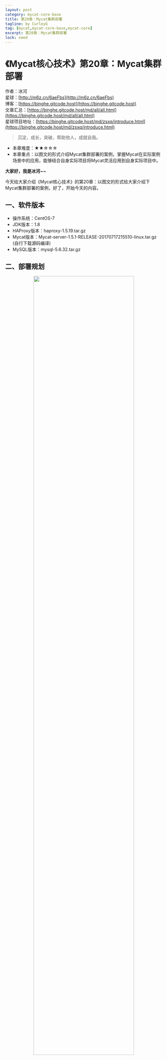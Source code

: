 ```yaml
---
layout: post
category: mycat-core-base
title: 第20章：Mycat集群部署
tagline: by CurleyG
tag: [mycat,mycat-core-base,mycat-core]
excerpt: 第20章：Mycat集群部署
lock: need
---
```


# 《Mycat核心技术》第20章：Mycat集群部署

作者：冰河
<br/>星球：[http://m6z.cn/6aeFbs](http://m6z.cn/6aeFbs)
<br/>博客：[https://binghe.gitcode.host](https://binghe.gitcode.host)
<br/>文章汇总：[https://binghe.gitcode.host/md/all/all.html](https://binghe.gitcode.host/md/all/all.html)
<br/>星球项目地址：[https://binghe.gitcode.host/md/zsxq/introduce.html](https://binghe.gitcode.host/md/zsxq/introduce.html)

> 沉淀，成长，突破，帮助他人，成就自我。

* 本章难度：★★☆☆☆
* 本章重点：以图文的形式介绍Mycat集群部署的案例，掌握Mycat在实际案例场景中的应用，能够结合自身实际项目将Mycat灵活应用到自身实际项目中。

**大家好，我是冰河~~**

今天给大家介绍《Mycat核心技术》的第20章：以图文的形式给大家介绍下Mycat集群部署的案例，好了，开始今天的内容。

##  一、软件版本

* 操作系统：CentOS-7
* JDK版本：1.8
* HAProxy版本：haproxy-1.5.19.tar.gz
* Mycat版本：Mycat-server-1.5.1-RELEASE-20170717215510-linux.tar.gz (自行下载源码编译)
* MySQL版本：mysql-5.6.32.tar.gz

## 二、部署规划

<div align="center">
    <img src="https://binghe.gitcode.host/assets/images/core/mycat/2023-08-30-001.png?raw=true" width="80%">
    <br/>
</div>


## 三、Mycat集群部署架构图

<div align="center">
    <img src="https://binghe.gitcode.host/assets/images/core/mycat/2023-08-30-002.png?raw=true" width="80%">
    <br/>
</div>

图解说明：

HAProxy负责将请求分发到Mycat上，起到负载均衡的作用，同时HAProxy也能检测到Mycat是否存活，HAProxy只会将请求转发到存活的Mycat上。如果一台Mycat服务器宕机，HAPorxy转发请求时不会转发到宕机的Mycat上，所以Mycat依然可用。

## 四、Mycat节点2的部署

Mycat主机2（liuyazhuang134，192.168.209.134）请参考《[Mycat之——Mycat在MySQL主从复制基础上实现读写分离](http://blog.csdn.net/l1028386804/article/details/75269196)》
 注意：liuyazhuang133（192.168.209.133）和 liuyazhuang134（192.168.209.134） 中都要加上（或更新）主机名映射配置。

```bash
# vi /etc/hosts
192.168.209.131 liuyazhuang131
192.168.209.132 liuyazhuang132
192.168.209.133 liuyazhuang133
192.168.209.134 liuyazhuang134
192.168.209.135 liuyazhuang135
```

## 五、配置Mycat状态检查服务（在Mycat节点主机上配置）

Mycat服务主机（liuyazhuang133、liuyazhuang134）上需要增加Mycat服务的状态检测脚本，并开放相应的检测端口，以提供给HAProxy对Mycat的服务状态进行检测判断。可以使用xinetd来实现，通过xinetd，HAProxy可以用httpchk来检测Mycat的存活状态。（xinetd即extended internet daemon，xinetd是新一代的网络守护进程服务程序，又叫超级Internet服务器。经常用来管理多种轻量级Internet服务。xinetd提供类似于inetd+tcp_wrapper的功能，但是更加强大和安全。xinetd为linux系统的基础服务）

1.安装xinetd

如果xinetd还没有安装，可使用如下命令安装：

```bash
# yum install xinetd
```

2.添加 includedir /etc/xinetd.d

检查/etc/xinetd.conf的末尾是否有 includedir /etc/xinetd.d ，没有就加上

```bash
# vi /etc/xinetd.conf
```

<div align="center">
    <img src="https://binghe.gitcode.host/assets/images/core/mycat/2023-08-30-003.png?raw=true" width="80%">
    <br/>
</div>

3.创建/etc/xinetd.d 目录

检查 /etc/xinetd.d 目录是否存在，不存在则创建

```bash
# mkdir /etc/xinetd.d/
```

4.增加Mycat存活状态检测服务配置

```bash
# touch /etc/xinetd.d/mycat_status
# vi /etc/xinetd.d/mycat_status
```

增加以下内容：

```bash
service mycat_status
{
flags = REUSE
## 使用该标记的socket_type为stream，需要设置wait为no
socket_type = stream ## 封包处理方式，Stream为TCP数据包
port = 48700 ## 服务监听端口
wait = no ## 表示不需等待，即服务将以多线程的方式运行
user = root ## 执行此服务进程的用户
server =/usr/local/bin/Mycat_status ## 需要启动的服务脚本
log_on_failure += USERID ## 登录失败记录的内容
disable = no ## 要启动服务，将此参数设置为no
}
```

5.添加 /usr/local/bin/Mycat_status 服务脚本

```bash
# touch /usr/local/bin/mycat_status
# vi /usr/local/bin/mycat_status
```

增加以下内容：

```bash
#!/bin/bash
#/usr/local/bin/mycat_status.sh
# This script checks if a Mycat server is healthy running on localhost.
# It will return:
# "HTTP/1.x 200 OK\r" (if Mycat is running smoothly)
# "HTTP/1.x 503 Internal Server Error\r" (else)
Mycat=`/usr/local/Mycat/bin/Mycat status | grep 'not running' | wc -l`
if [ "$Mycat" = "0" ]; then
/bin/echo -e "HTTP/1.1 200 OK\r\n"
else
/bin/echo -e "HTTP/1.1 503 Service Unavailable\r\n"
fi
```

6.给新增脚本赋予可执行权限

```bash
# chmod a+x /usr/local/bin/mycat_status
```

7.在 /etc/services 中加入 mycat_status 服务

```bash
# vi /etc/services
```

在末尾加入：

```bash
mycat_status 48700/tcp # mycat_status
```

<div align="center">
    <img src="https://binghe.gitcode.host/assets/images/core/mycat/2023-08-30-004.png?raw=true" width="80%">
    <br/>
</div>

 保存后，重启xinetd服务

```bash
# service xinetd restart
```

8.验证mycat_status服务是否成功启动

```bash
# netstat -antup|grep 48700
```

<div align="center">
    <img src="https://binghe.gitcode.host/assets/images/core/mycat/2023-08-30-005.png?raw=true" width="80%">
    <br/>
</div>

能看到上图这样的信息，说明服务配置成功。

9.Mycat服务主机的防火墙上打开 48700端口

```bash
# vi /etc/sysconfig/iptables
```

增加：

```bash
-A INPUT -m state --state NEW -m tcp -p tcp --dport 48700 -j ACCEPT
```

保存后重启防火墙

```bash
# service iptables restart
```

脚本测试：

```bash
# /usr/local/bin/mycat_status
```

## 六、HAProxy介绍

HAProxy官网：http://www.haproxy.org/

HAProxy各版本的官方文档：[HAProxy Documentation Converter](http://cbonte.github.io/haproxy-dconv/index.html)

HAProxy 是一款提供高可用性、负载均衡以及基于TCP（第四层）和HTTP（第七层）应用的代理软件，支持虚拟主机，它是免费、快速并且可靠的一种解决方案。

HAProxy目前主要有三个版本：1.4、1.5、1.6、1.7，CentOS6.6自带的RPM包为1.5的。

HAProxy1.5版开始，支持SSL、DDoS防护等功能，可看官网说明：

version 1.5 : the most featureful version, supports SSL, IPv6, keep-alive, DDoS protection, etc...

Mycat官方推荐使用HAProxy做MyCat的高可用负载均衡代理。

## 七、HAProxy的安装（192.168.209.135）

1、下载（或上传） haproxy-1.5.19.tar.gz 到 /usr/local/src，解压安装

```bash
[root@liuyazhuang135 src]# cd /usr/local/src/
#wget http://www.haproxy.org/download/1.5/src/haproxy-1.5.19.tar.gz
[root@liuyazhuang135 src]# tar -zxvf haproxy-1.5.19.tar.gz
[root@liuyazhuang135 src]# cd haproxy-1.5.19
```

2、如需了解安装注意点，可查看HAProxy的软件说明

```bash
[root@liuyazhuang135 haproxy-1.5.19]# less README
```

3、安装编译所需的依赖包

```bash
# yum install gcc gcc-c++ pcre pcre-devel zlib zlib-devel openssl openssl-devel
```

4、编译

```bash
# make TARGET=linux2628 ARCH=x86_64 USE_PCRE=1 USE_OPENSSL=1 USE_ZLIB=1 PREFIX=/usr/local/haproxy
## TARGET是指定内核版本，高于2.6.28的建议设置为linux2628，Linux操作系统内核版本查看命令# uname -r， ARCH指定系统架构，openssl pcre zlib 这三个包需要安装不然不支持
```

5、创建安装目录 /usr/local/haproxy

```bash
# mkdir /usr/local/haproxy
```

6、执行安装

```bash
[root@liuyazhuang135 haproxy-1.5.19]# make install PREFIX=/usr/local/haproxy
install -d "/usr/local/haproxy/sbin"
install haproxy "/usr/local/haproxy/sbin"
install -d "/usr/local/haproxy/share/man"/man1
install -m 644 doc/haproxy.1 "/usr/local/haproxy/share/man"/man1
install -d "/usr/local/haproxy/doc/haproxy"
for x in configuration architecture haproxy-en haproxy-fr; do \
install -m 644 doc/$x.txt "/usr/local/haproxy/doc/haproxy" ; \
done
```

7、创建配置文件目录

```bash
# mkdir -p /usr/local/haproxy/conf
# mkdir -p /etc/haproxy/
```

8、从配置文件模版复制配置文件，并添加配置文件软连接

```bash
# cp /usr/local/src/haproxy-1.5.19/examples/haproxy.cfg /usr/local/haproxy/conf/
# ln -s /usr/local/haproxy/conf/haproxy.cfg /etc/haproxy/haproxy.cfg
```

9、拷贝错误页面，并添加目录软连接（HTTP模式选配）

```bash
# cp -r /usr/local/src/haproxy-1.5.19/examples/errorfiles /usr/local/haproxy/
# ln -s /usr/local/haproxy/errorfiles /etc/haproxy/errorfiles
```

10、拷贝开机启动文件，并赋予可执行权限

```bash
# cp /usr/local/src/haproxy-1.5.19/examples/haproxy.init /etc/rc.d/init.d/haproxy
# chmod +x /etc/rc.d/init.d/haproxy
```

11、添加haproxy命令脚本软连接

```bash
# ln -s /usr/local/haproxy/sbin/haproxy /usr/sbin
```

12、设置HAProxy开机启动

```bash
# chkconfig --add haproxy
# chkconfig haproxy on
```

## 八、HAProxy配置Mycat负载均衡集群

HAProxy支持TCP（第四层）和HTTP（第七层）应用的代理，本节课程我们使用HAProxy来做MyCat的负载均衡代理使用的是TCP模式。在4层模式下HAProxy仅在客户端和服务器之间转发双向流量。HAProxy配置简单，拥有非常不错的服务器健康检查功能，当其代理的后端服务器出现故障，HAProxy会自动将该服务器摘除，故障恢复后会自动将该服务器加入进来｡

1、修改haproxy.cfg 配置文件

具体参数说明可参考官方配置文档 /usr/local/haproxy/doc/haproxy/configuration.txt

或GitHub连接：[HAProxy version 1.5.18 - Configuration Manual](http://cbonte.github.io/haproxy-dconv/configuration-1.5.html)

```bash
# vi /usr/local/haproxy/conf/haproxy.cfg
```

```bash
## global配置中的参数为进程级别的参数，通常与其运行的操作系统有关

global

log 127.0.0.1 local0 info ## 定义全局的syslog服务器，最多可以定义2个

### local0是日志设备，对应于/etc/rsyslog.conf中的配置，默认回收info的日志级别

#log 127.0.0.1 local1 info

chroot /usr/share/haproxy ## 修改HAProxy的工作目录至指定的目录并在放弃权限之前执行

### chroot() 操作，可以提升 haproxy 的安全级别

group haproxy ## 同gid，不过这里为指定的用户组名

user haproxy ## 同uid，但这里使用的为用户名

daemon ## 设置haproxy后台守护进程形式运行

nbproc 1 ## 指定启动的haproxy进程个数，

### 只能用于守护进程模式的haproxy；默认为止启动1个进程，

### 一般只在单进程仅能打开少数文件描述符的场中中才使用多进程模式

maxconn 4096 ## 设定每个haproxy进程所接受的最大并发连接数，

### 其等同于命令行选项"-n"，"ulimit-n"自动计算的结果正式参照从参数设定的

# pidfile /var/run/haproxy.pid ## 进程文件（默认路径 /var/run/haproxy.pid）

node liuyazhuang135 ## 定义当前节点的名称，用于HA场景中多haproxy进程共享同一个IP地址时

description liuyazhuang135 ## 当前实例的描述信息

## defaults：用于为所有其他配置段提供默认参数，这默认配置参数可由下一个"defaults"所重新设定

defaults

log global ## 继承global中log的定义

mode http ## mode:所处理的模式 (tcp:四层 , http:七层 , health:状态检查,只会返回OK)

### tcp: 实例运行于纯tcp模式，在客户端和服务器端之间将建立一个全双工的连接，

#### 且不会对7层报文做任何类型的检查，此为默认模式

### http:实例运行于http模式，客户端请求在转发至后端服务器之前将被深度分析，

#### 所有不与RFC模式兼容的请求都会被拒绝

### health：实例运行于health模式，其对入站请求仅响应“OK”信息并关闭连接，

#### 且不会记录任何日志信息 ，此模式将用于相应外部组件的监控状态检测请求

option httplog

retries 3

option redispatch ## serverId对应的服务器挂掉后,强制定向到其他健康的服务器

maxconn 2000 ## 前端的最大并发连接数（默认为2000）

### 其不能用于backend区段，对于大型站点来说，可以尽可能提高此值以便让haproxy管理连接队列，

### 从而避免无法应答用户请求。当然，此最大值不能超过“global”段中的定义。

### 此外，需要留心的是，haproxy会为每个连接维持两个缓冲，每个缓存的大小为8KB，

### 再加上其他的数据，每个连接将大约占用17KB的RAM空间，这意味着经过适当优化后 ，

### 有着1GB的可用RAM空间时将维护40000-50000并发连接。

### 如果指定了一个过大值，极端场景中，其最终所占据的空间可能会超过当前主机的可用内存，

### 这可能会带来意想不到的结果，因此，将其设定一个可接受值放为明智绝对，其默认为2000

timeout connect 5000ms ## 连接超时(默认是毫秒,单位可以设置us,ms,s,m,h,d)

timeout client 50000ms ## 客户端超时

timeout server 50000ms ## 服务器超时

## HAProxy的状态信息统计页面

listen admin_stats

bind :48800 ## 绑定端口

stats uri /admin-status ##统计页面

stats auth admin:admin ## 设置统计页面认证的用户和密码，如果要设置多个，另起一行写入即可

mode http

option httplog ## 启用日志记录HTTP请求

## listen: 用于定义通过关联“前端”和“后端”一个完整的代理，通常只对TCP流量有用

listen mycat_servers

bind :3307 ## 绑定端口

mode tcp

option tcplog ## 记录TCP请求日志

option tcpka ## 是否允许向server和client发送keepalive

option httpchk OPTIONS * HTTP/1.1\r\nHost:\ www ## 后端服务状态检测

### 向后端服务器的48700端口（端口值在后端服务器上通过xinetd配置）发送 OPTIONS 请求

### (原理请参考HTTP协议) ，HAProxy会根据返回内容来判断后端服务是否可用.

### 2xx 和 3xx 的响应码表示健康状态，其他响应码或无响应表示服务器故障。

balance roundrobin ## 定义负载均衡算法，可用于"defaults"、"listen"和"backend"中,默认为轮询方式

server mycat_01 192.168.209.133:8066 check port 48700 inter 2000ms rise 2 fall 3 weight 10

server mycat_02 192.168.209.134:8066 check port 48700 inter 2000ms rise 2 fall 3 weight 10

## 格式：server <name> <address>[:[port]] [param*]

### serser 在后端声明一个server，只能用于listen和backend区段。

### <name>为此服务器指定的内部名称，其将会出现在日志及警告信息中

### <address>此服务器的IPv4地址，也支持使用可解析的主机名，但要在启动时需要解析主机名至响应的IPV4地址

### [:[port]]指定将客户端连接请求发往此服务器时的目标端口，此为可选项

### [param*]为此server设定的一系列参数，均为可选项，参数比较多，下面仅说明几个常用的参数：

#### weight:权重，默认为1，最大值为256，0表示不参与负载均衡

#### backup:设定为备用服务器，仅在负载均衡场景中的其他server均不可以启用此server

#### check:启动对此server执行监控状态检查，其可以借助于额外的其他参数完成更精细的设定

#### inter:设定监控状态检查的时间间隔，单位为毫秒，默认为2000，

##### 也可以使用fastinter和downinter来根据服务器端专题优化此事件延迟

#### rise:设置server从离线状态转换至正常状态需要检查的次数（不设置的情况下，默认值为2）

#### fall:设置server从正常状态转换至离线状态需要检查的次数（不设置的情况下，默认值为3）

#### cookie:为指定server设定cookie值，此处指定的值将会在请求入站时被检查，

##### 第一次为此值挑选的server将会被后续的请求所选中，其目的在于实现持久连接的功能

#### maxconn:指定此服务器接受的最大并发连接数，如果发往此服务器的连接数目高于此处指定的值，

#####其将被放置于请求队列，以等待其他连接被释放
```

注意：多节点部署时node 、 description的值要做相应调整。

2、根据以上HAProxy配置文件要求做以下配置

(1)添加haproxy用户组和用户

```bash
# groupadd haproxy
# useradd -g haproxy haproxy
```

(2)创建chroot运行的路径

```bash
# mkdir /usr/share/haproxy
```

(3)防火墙中打开3306端口和48800端口

```bash
# vi /etc/sysconfig/iptables
-A INPUT -m state --state NEW -m tcp -p tcp --dport 3306 -j ACCEPT
-A INPUT -m state --state NEW -m tcp -p tcp --dport 48800 -j ACCEPT
```

重启防火墙

```bash
# service iptables restart
```

3、开启rsyslog的haproxy日志记录功能

默认情况下 haproxy是不记录日志的，如果需要记录日志，还需要配置系统的syslog，在linux系统中是rsyslog服务。syslog服务器可以用作一个网络中的日志监控中心，rsyslog是一个开源工具，被广泛用于Linux系统以通过TCP/UDP协议转发或接收日志消息。安装配置rsyslog服务：

```bash
# yum install rsyslog ## 没安装的情况下执行安装
# vi /etc/rsyslog.conf
```

把 $ModLoad imudp 和 $UDPServerRun 514前面的 # 去掉
$ModLoad imudp ## 是模块名，支持UDP协议
$UDPServerRun 514

`##允许514端口接收使用UDP和TCP协议转发过来的日志`

`##而rsyslog在默认情况下，正是在514端口监听UDP`

 确认 #### GLOBAL DIRECTIVES #### 段中是否有 $IncludeConfig /etc/rsyslog.d/*.conf没有则增加上此配置，增加后的效果。

<div align="center">
    <img src="https://binghe.gitcode.host/assets/images/core/mycat/2023-08-30-006.png?raw=true" width="80%">
    <br/>
</div>

```bash
# cd /etc/rsyslog.d/ ## rsyslog服务会来此目录加载配置
# touch haproxy.conf ## 创建haproxy的日志配置文件
# vi /etc/rsyslog.d/haproxy.conf
```

增加以下内容：

```bash
local0.* /var/log/haproxy.log

&~
```

\##如果不加上面的的"&~"配置则除了在/var/log/haproxy.log中写入日志外，也会写入/var/log/message文件中
 配置保存后重启rsyslog服务

```bash
# service rsyslog restart
Shutting down system logger: [ OK ]
Starting system logger: [ OK ]
```

（等到HAProxy服务启动后，就能在/var/log/haproxy.log中看到日志了）

4、配置系统内核的IP包转发功能

```bash
# vi /etc/sysctl.conf
net.ipv4.ip_forward = 1
```

使配置生效

```bash
# sysctl -p
```

5、启动HAProxy

```bash
# service haproxy start
# ps -ef | grep haproxy
haproxy 23921 1 0 23:27 ? 00:00:00 /usr/sbin/haproxy -D -f /etc/haproxy/haproxy.cfg -p /var/run/haproxy.pid
root 23924 23179 0 23:27 pts/1 00:00:00 grep haproxy
```

6、使用MySQL客户端通过HAProxy连接Mycat

```bash
mysql -ulyz -plyz.123 -h192.168.209.135 -P3307
mysql> show databases;
mysql> lyz_schema1;
mysql> show tables;
mysql> select * from lyz_user;
```

<div align="center">
    <img src="https://binghe.gitcode.host/assets/images/core/mycat/2023-08-30-007.png?raw=true" width="80%">
    <br/>
</div>

 写数据测试

```bash
insert into lyz_user (userName, pwd) values ('lyz6'666666');
```

<div align="center">
    <img src="https://binghe.gitcode.host/assets/images/core/mycat/2023-08-30-008.png?raw=true" width="80%">
    <br/>
</div>

 查询后的结果如下：

<div align="center">
    <img src="https://binghe.gitcode.host/assets/images/core/mycat/2023-08-30-009.png?raw=true" width="80%">
    <br/>
</div>

7、登录HAProxy的状态信息统计页面

http://192.168.209.135:48800/admin-status

用户名和密码都是admin，对应的haproxy.cfg配置片段

```bash
## HAProxy的状态信息统计页面
listen admin_stats
bind :48800 ## 绑定端口
stats uri /admin-status ##统计页面
stats auth admin:admin ## 设置统计页面认证的用户和密码，如果要设置多个，另起一行写入即可
mode http
option httplog ## 启用日志记录HTTP请求
```

统计页面如下图所示：

<div align="center">
    <img src="https://binghe.gitcode.host/assets/images/core/mycat/2023-08-30-010.png?raw=true" width="80%">
    <br/>
</div>

至此，整个配置过程结束。

**好了，今天就到这儿吧，我是冰河，我们下期见~~**

## 星球服务

加入星球，你将获得：

1.项目学习：微服务入门必备的SpringCloud  Alibaba实战项目、手写RPC项目—所有大厂都需要的项目【含上百个经典面试题】、深度解析Spring6核心技术—只要学习Java就必须深度掌握的框架【含数十个经典思考题】、Seckill秒杀系统项目—进大厂必备高并发、高性能和高可用技能。

2.框架源码：手写RPC项目—所有大厂都需要的项目【含上百个经典面试题】、深度解析Spring6核心技术—只要学习Java就必须深度掌握的框架【含数十个经典思考题】。

3.硬核技术：深入理解高并发系列（全册）、深入理解JVM系列（全册）、深入浅出Java设计模式（全册）、MySQL核心知识（全册）。

4.技术小册：深入理解高并发编程（第1版）、深入理解高并发编程（第2版）、从零开始手写RPC框架、SpringCloud  Alibaba实战、冰河的渗透实战笔记、MySQL核心知识手册、Spring IOC核心技术、Nginx核心技术、面经手册等。

5.技术与就业指导：提供相关就业辅导和未来发展指引，冰河从初级程序员不断沉淀，成长，突破，一路成长为互联网资深技术专家，相信我的经历和经验对你有所帮助。

冰河的知识星球是一个简单、干净、纯粹交流技术的星球，不吹水，目前加入享5折优惠，价值远超门票。加入星球的用户，记得添加冰河微信：hacker_binghe，冰河拉你进星球专属VIP交流群。

## 星球重磅福利

跟冰河一起从根本上提升自己的技术能力，架构思维和设计思路，以及突破自身职场瓶颈，冰河特推出重大优惠活动，扫码领券进行星球，**直接立减149元，相当于5折，** 这已经是星球最大优惠力度！

<div align="center">
    <img src="https://binghe.gitcode.host/images/personal/xingqiu_149.png?raw=true" width="80%">
    <br/>
</div>

领券加入星球，跟冰河一起学习《SpringCloud Alibaba实战》、《手撸RPC专栏》和《Spring6核心技术》，更有已经上新的《大规模分布式Seckill秒杀系统》，从零开始介绍原理、设计架构、手撸代码。后续更有硬核中间件项目和业务项目，而这些都是你升职加薪必备的基础技能。

**100多元就能学这么多硬核技术、中间件项目和大厂秒杀系统，如果是我，我会买他个终身会员！**

## 其他方式加入星球

* **链接** ：打开链接 [http://m6z.cn/6aeFbs](http://m6z.cn/6aeFbs) 加入星球。
* **回复** ：在公众号 **冰河技术** 回复 **星球** 领取优惠券加入星球。

**特别提醒：** 苹果用户进圈或续费，请加微信 **hacker_binghe** 扫二维码，或者去公众号 **冰河技术** 回复 **星球** 扫二维码加入星球。

## 星球规划

后续冰河还会在星球更新大规模中间件项目和深度剖析核心技术的专栏，目前已经规划的专栏如下所示。

### 中间件项目

* 《大规模分布式定时调度中间件项目实战（非Demo）》：全程手撸代码。
* 《大规模分布式IM（即时通讯）项目实战（非Demo）》：全程手撸代码。
* 《大规模分布式网关项目实战（非Demo）》：全程手撸代码。
* 《手写Redis》：全程手撸代码。
* 《手写JVM》全程手撸代码。

### 超硬核项目

* 《从零落地秒杀系统项目》：全程手撸代码，在阿里云实现压测（**已上新**）。
* 《大规模电商系统商品详情页项目》：全程手撸代码，在阿里云实现压测。
* 其他待规划的实战项目，小伙伴们也可以提一些自己想学的，想一起手撸的实战项目。。。


既然星球规划了这么多内容，那么肯定就会有小伙伴们提出疑问：这么多内容，能更新完吗？我的回答就是：一个个攻破呗，咱这星球干就干真实中间件项目，剖析硬核技术和项目，不做Demo。初衷就是能够让小伙伴们学到真正的核心技术，不再只是简单的做CRUD开发。所以，每个专栏都会是硬核内容，像《SpringCloud Alibaba实战》、《手撸RPC专栏》和《Spring6核心技术》就是很好的示例。后续的专栏只会比这些更加硬核，杜绝Demo开发。

小伙伴们跟着冰河认真学习，多动手，多思考，多分析，多总结，有问题及时在星球提问，相信在技术层面，都会有所提高。将学到的知识和技术及时运用到实际的工作当中，学以致用。星球中不少小伙伴都成为了公司的核心技术骨干，实现了升职加薪的目标。

## 联系冰河

### 加群交流

本群的宗旨是给大家提供一个良好的技术学习交流平台，所以杜绝一切广告！由于微信群人满 100 之后无法加入，请扫描下方二维码先添加作者 “冰河” 微信(hacker_binghe)，备注：`星球编号`。



<div align="center">
    <img src="https://binghe.gitcode.host/images/personal/hacker_binghe.jpg?raw=true" width="180px">
    <div style="font-size: 18px;">冰河微信</div>
    <br/>
</div>



### 公众号

分享各种编程语言、开发技术、分布式与微服务架构、分布式数据库、分布式事务、云原生、大数据与云计算技术和渗透技术。另外，还会分享各种面试题和面试技巧。内容在 **冰河技术** 微信公众号首发，强烈建议大家关注。

<div align="center">
    <img src="https://binghe.gitcode.host/images/personal/ice_wechat.jpg?raw=true" width="180px">
    <div style="font-size: 18px;">公众号：冰河技术</div>
    <br/>
</div>


### 视频号

定期分享各种编程语言、开发技术、分布式与微服务架构、分布式数据库、分布式事务、云原生、大数据与云计算技术和渗透技术。另外，还会分享各种面试题和面试技巧。

<div align="center">
    <img src="https://binghe.gitcode.host/images/personal/ice_video.png?raw=true" width="180px">
    <div style="font-size: 18px;">视频号：冰河技术</div>
    <br/>
</div>



### 星球

加入星球 **[冰河技术](http://m6z.cn/6aeFbs)**，可以获得本站点所有学习内容的指导与帮助。如果你遇到不能独立解决的问题，也可以添加冰河的微信：**hacker_binghe**， 我们一起沟通交流。另外，在星球中不只能学到实用的硬核技术，还能学习**实战项目**！

关注 [冰河技术](https://img-blog.csdnimg.cn/20210426115714643.jpg?raw=true)公众号，回复 `星球` 可以获取入场优惠券。

<div align="center">
    <img src="https://binghe.gitcode.host/images/personal/xingqiu.png?raw=true" width="180px">
    <div style="font-size: 18px;">知识星球：冰河技术</div>
    <br/>
</div>
